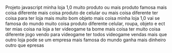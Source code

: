 Projeto javascript minha loja 1,0 muito produto ou mais produto famosa mais coisa diferente mais coisa produto de celular ou mais coisa diferente ter coisa para ter loja mais muito bom objeto mais coisa minha loja 1,0 vai se famosa do mundo muito coisa produto diferente celular, roupa, objeto e ect ter mias coisa na loja a ter videogame ta bome mais coisa ter muito coisa diferente jogo vendo para videogame ter todos videogame vendas mais que outro loja pode se um empresa mais famosa do mundo ganha mais dinheiro outro que epresas 
